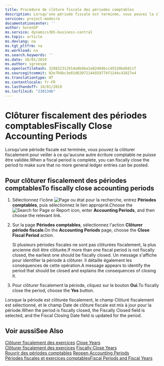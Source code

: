 ```yaml
---
title: Procédure de clôture fiscale des périodes comptables
description: Lorsqu'une période fiscale est terminée, vous pouvez la clôturer fiscalement pour veiller à ce qu'aucune autre écriture comptable ne puisse être validée.
services: project-madeira
documentationcenter: ''
author: SorenGP
ms.service: dynamics365-business-central
ms.topic: article
ms.devlang: na
ms.tgt_pltfrm: na
ms.workload: na
ms.search.keywords: ''
ms.date: 10/01/2019
ms.author: sgroespe
ms.openlocfilehash: 328832312914e0b4be1e82404bccd5520bd6811f
ms.sourcegitcommit: 02e704bc3e01d62072144919774f1244c42827e4
ms.translationtype: HT
ms.contentlocale: fr-FR
ms.lasthandoff: 10/01/2019
ms.locfileid: "2301346"
---
```

# <a name="fiscally-close-accounting-periods"></a><span data-ttu-id="82346-103">Clôturer fiscalement des périodes comptables</span><span class="sxs-lookup"><span data-stu-id="82346-103">Fiscally Close Accounting Periods</span></span>
<span data-ttu-id="82346-104">Lorsqu'une période fiscale est terminée, vous pouvez la clôturer fiscalement pour veiller à ce qu'aucune autre écriture comptable ne puisse être validée.</span><span class="sxs-lookup"><span data-stu-id="82346-104">When a fiscal period is complete, you can fiscally close the period to make sure that no more general ledger entries can be posted.</span></span>  

## <a name="to-fiscally-close-accounting-periods"></a><span data-ttu-id="82346-105">Pour clôturer fiscalement des périodes comptables</span><span class="sxs-lookup"><span data-stu-id="82346-105">To fiscally close accounting periods</span></span>  

1.  <span data-ttu-id="82346-106">Sélectionnez l'icône ![Page ou état pour la recherche](../../media/ui-search/search_small.png "Page ou état pour la recherche"), entrez **Périodes comptables**, puis sélectionnez le lien approprié.</span><span class="sxs-lookup"><span data-stu-id="82346-106">Choose the ![Search for Page or Report](../../media/ui-search/search_small.png "Search for Page or Report icon") icon, enter **Accounting Periods**, and then choose the relevant link.</span></span>  
2.  <span data-ttu-id="82346-107">Sur la page **Périodes comptables**, sélectionnez l'action **Clôturer période fiscale**.</span><span class="sxs-lookup"><span data-stu-id="82346-107">On the **Accounting Periods** page, choose the **Close Fiscal Period** action.</span></span>  

    <span data-ttu-id="82346-108">Si plusieurs périodes fiscales ne sont pas clôturées fiscalement, la plus ancienne doit être clôturée.</span><span class="sxs-lookup"><span data-stu-id="82346-108">If more than one fiscal period is not fiscally closed, the earliest one should be fiscally closed.</span></span> <span data-ttu-id="82346-109">Un message s'affiche pour identifier la période à clôturer. Il détaille également les conséquences de cette opération.</span><span class="sxs-lookup"><span data-stu-id="82346-109">A message appears to identify the period that should be closed and explains the consequences of closing it.</span></span>  

3.  <span data-ttu-id="82346-110">Pour clôturer fiscalement la période, cliquez sur le bouton **Oui**.</span><span class="sxs-lookup"><span data-stu-id="82346-110">To fiscally close the period, choose the **Yes** button.</span></span>  

<span data-ttu-id="82346-111">Lorsque la période est clôturée fiscalement, le champ Clôturé fiscalement est sélectionné, et le champ Date de clôture fiscale est mis à jour pour la période.</span><span class="sxs-lookup"><span data-stu-id="82346-111">When the period is fiscally closed, the Fiscally Closed field is selected, and the Fiscal Closing Date field is updated for the period.</span></span>  

## <a name="see-also"></a><span data-ttu-id="82346-112">Voir aussi</span><span class="sxs-lookup"><span data-stu-id="82346-112">See Also</span></span>  
 <span data-ttu-id="82346-113">[Clôturer fiscalement des exercices](how-to-close-years.md) </span><span class="sxs-lookup"><span data-stu-id="82346-113">[Close Years](how-to-close-years.md) </span></span>  
 <span data-ttu-id="82346-114">[Clôturer fiscalement des exercices](how-to-fiscally-close-years.md) </span><span class="sxs-lookup"><span data-stu-id="82346-114">[Fiscally Close Years](how-to-fiscally-close-years.md) </span></span>  
 <span data-ttu-id="82346-115">[Rouvrir des périodes comptables](how-to-reopen-accounting-periods.md) </span><span class="sxs-lookup"><span data-stu-id="82346-115">[Reopen Accounting Periods](how-to-reopen-accounting-periods.md) </span></span>  
 [<span data-ttu-id="82346-116">Périodes fiscales et exercices comptables</span><span class="sxs-lookup"><span data-stu-id="82346-116">Fiscal Periods and Fiscal Years</span></span>](fiscal-periods-and-fiscal-years.md)
